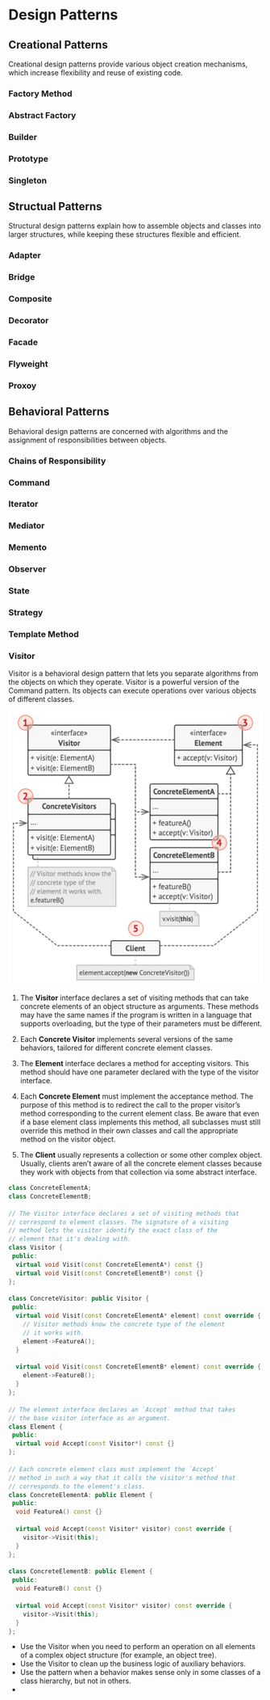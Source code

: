 # Design Patterns

## Creational Patterns

Creational design patterns provide various object creation mechanisms, which increase flexibility and reuse of existing code.

### Factory Method

### Abstract Factory

### Builder

### Prototype

### Singleton

## Structual Patterns

Structural design patterns explain how to assemble objects and classes into larger structures, while keeping these structures flexible and efficient.

### Adapter

### Bridge

### Composite

### Decorator

### Facade

### Flyweight

### Proxoy

## Behavioral Patterns

Behavioral design patterns are concerned with algorithms and the assignment of responsibilities between objects.

### Chains of Responsibility

### Command

### Iterator

### Mediator

### Memento

### Observer

### State

### Strategy

### Template Method

### Visitor

Visitor is a behavioral design pattern that lets you separate algorithms from the objects on which they operate. Visitor is a powerful version of the Command pattern. Its objects can execute operations over various objects of different classes.

![Visitor Structure](design_patterns/visitor.png)

1. The **Visitor** interface declares a set of visiting methods that can take concrete elements of an object structure as arguments. These methods may have the same names if the program is written in a language that supports overloading, but the type of their parameters must be different.

2. Each **Concrete Visitor** implements several versions of the same behaviors, tailored for different concrete element classes.

3. The **Element** interface declares a method for accepting visitors. This method should have one parameter declared with the type of the visitor interface.

4. Each **Concrete Element** must implement the acceptance method. The purpose of this method is to redirect the call to the proper visitor’s method corresponding to the current element class. Be aware that even if a base element class implements this method, all subclasses must still override this method in their own classes and call the appropriate method on the visitor object.

5. The **Client** usually represents a collection or some other complex object. Usually, clients aren’t aware of all the concrete element classes because they work with objects from that collection via some abstract interface.

```cpp
class ConcreteElementA;
class ConcreteElementB;

// The Visitor interface declares a set of visiting methods that
// correspond to element classes. The signature of a visiting
// method lets the visitor identify the exact class of the
// element that it's dealing with.
class Visitor {
 public:
  virtual void Visit(const ConcreteElementA*) const {}
  virtual void Visit(const ConcreteElementB*) const {}
};

class ConcreteVisitor: public Visitor {
 public:
  virtual void Visit(const ConcreteElementA* element) const override {
    // Visitor methods know the concrete type of the element
    // it works with.
    element->FeatureA();
  }

  virtual void Visit(const ConcreteElementB* element) const override {
    element->FeatureB();
  }
};

// The element interface declares an `Accept` method that takes
// the base visitor interface as an argument.
class Element {
 public:
  virtual void Accept(const Visitor*) const {}
};

// Each concrete element class must implement the `Accept`
// method in such a way that it calls the visitor's method that
// corresponds to the element's class.
class ConcreteElementA: public Element {
 public:
  void FeatureA() const {}

  virtual void Accept(const Visitor* visitor) const override {
    visitor->Visit(this);
  }
};

class ConcreteElementB: public Element {
 public:
  void FeatureB() const {}

  virtual void Accept(const Visitor* visitor) const override {
    visitor->Visit(this);
  }
};
```

* Use the Visitor when you need to perform an operation on all elements of a complex object structure (for example, an object tree).
* Use the Visitor to clean up the business logic of auxiliary behaviors.
* Use the pattern when a behavior makes sense only in some classes of a class hierarchy, but not in others.
*